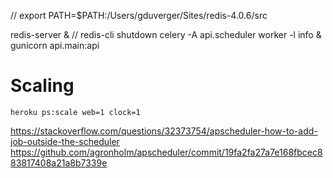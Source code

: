 // export PATH=$PATH:/Users/gduverger/Sites/redis-4.0.6/src

redis-server &
// redis-cli shutdown
celery -A api.scheduler worker -l info &
gunicorn api.main:api

# Scaling

	heroku ps:scale web=1 clock=1

https://stackoverflow.com/questions/32373754/apscheduler-how-to-add-job-outside-the-scheduler
https://github.com/agronholm/apscheduler/commit/19fa2fa27a7e168fbcec883817408a21a8b7339e
